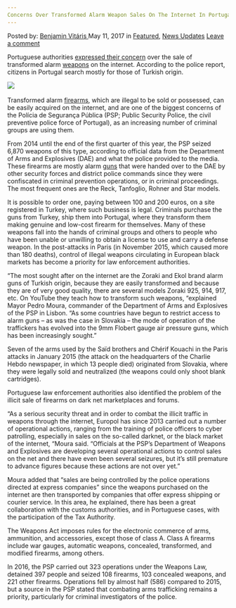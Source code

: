 ```yaml
---
Concerns Over Transformed Alarm Weapon Sales On The Internet In Portugal
---
```

<article class="post-listing post-19761 post type-post status-publish format-standard has-post-thumbnail hentry  tag-alarm tag-concerns tag-internet tag-portugal tag-sales tag-transformed tag-weapon">
    <div class="post-inner">
        <span>Posted by: <a href="https://www.deepdotweb.com/author/benjaminvi/" title="">Benjamin Vitáris </a></span>
    <span>May 11, 2017</span>
    <span>in <a href="https://www.deepdotweb.com/category/deepdot-news/" rel="category tag">Featured</a>, <a href="https://www.deepdotweb.com/category/news-updates/" rel="category tag">News Updates</a></span>
    <span><a href="https://www.deepdotweb.com/2017/05/11/concerns-transformed-alarm-weapon-sales-internet-portugal/#respond">Leave a comment</a></span>
    </p>
    <div class="clear"></div>
    <div class="entry">
    <p>Portuguese authorities <a href="http://www.dn.pt/sociedade/interior/em-tres-anos-a-psp-apreendeu--6870-armas-de-alarme-transformadas-6246924.html">expressed their concern</a> over the sale of transformed alarm <a href="https://www.deepdotweb.com/2017/04/23/teen-skips-school-darkweb-weapons-deal/">weapons</a> on the internet. According to the police report, citizens in Portugal search mostly for those of Turkish origin.</p>
    <p><img class="wp-image-19770 aligncenter" src="/imgs/2017/05/word-image-37.jpeg" srcset="/imgs/2017/05/word-image-37.jpeg 728w, /imgs/2017/05/word-image-37-300x192.jpeg 300w" sizes="(max-width: 728px) 100vw, 728px" /></p>
    <p>Transformed alarm <a href="https://www.deepdotweb.com/2017/02/22/us-firearm-vendor-tried-sell-gun-customer-got-jailed/">firearms</a>, which are illegal to be sold or possessed, can be easily acquired on the internet, and are one of the biggest concerns of the Polícia de Segurança Pública (PSP; Public Security Police, the civil preventive police force of Portugal), as an increasing number of criminal groups are using them.</p>
    <p>From 2014 until the end of the first quarter of this year, the PSP seized 6,870 weapons of this type, according to official data from the Department of Arms and Explosives (DAE) and what the police provided to the media. These firearms are mostly alarm <a href="https://www.deepdotweb.com/tag/gun/">guns</a> that were handed over to the DAE by other security forces and district police commands since they were confiscated in criminal prevention operations, or in criminal proceedings. The most frequent ones are the Reck, Tanfoglio, Rohner and Star models.</p>
    <p>It is possible to order one, paying between 100 and 200 euros, on a site registered in Turkey, where such business is legal. Criminals purchase the guns from Turkey, ship them into Portugal, where they transform them making genuine and low-cost firearm for themselves. Many of these weapons fall into the hands of criminal groups and others to people who have been unable or unwilling to obtain a license to use and carry a defense weapon. In the post-attacks in Paris (in November 2015, which caused more than 180 deaths), control of illegal weapons circulating in European black markets has become a priority for law enforcement authorities.</p>
    <p>&#8220;The most sought after on the internet are the Zoraki and Ekol brand alarm guns of Turkish origin, because they are easily transformed and because they are of very good quality, there are several models Zoraki 925, 914, 917, etc. On YouTube they teach how to transform such weapons, &#8220;explained Mayor Pedro Moura, commander of the Department of Arms and Explosives of the PSP in Lisbon. “As some countries have begun to restrict access to alarm guns &#8211; as was the case in Slovakia &#8211; the mode of operation of the traffickers has evolved into the 9mm Flobert gauge air pressure guns, which has been increasingly sought.”</p>
    <p>Seven of the arms used by the Saïd brothers and Chérif Kouachi in the Paris attacks in January 2015 (the attack on the headquarters of the Charlie Hebdo newspaper, in which 13 people died) originated from Slovakia, where they were legally sold and neutralized (the weapons could only shoot blank cartridges).</p>
    <p>Portuguese law enforcement authorities also identified the problem of the illicit sale of firearms on dark net marketplaces and forums.</p>
    <p>&#8220;As a serious security threat and in order to combat the illicit traffic in weapons through the internet, Europol has since 2013 carried out a number of operational actions, ranging from the training of police officers to cyber patrolling, especially in sales on the so-called darknet, or the black market of the internet, &#8220;Moura said. “Officials at the PSP&#8217;s Department of Weapons and Explosives are developing several operational actions to control sales on the net and there have even been several seizures, but it&#8217;s still premature to advance figures because these actions are not over yet.&#8221;</p>
    <p>Moura added that &#8220;sales are being controlled by the police operations directed at express companies&#8221; since the weapons purchased on the internet are then transported by companies that offer express shipping or courier service. In this area, he explained, there has been a great collaboration with the customs authorities, and in Portuguese cases, with the participation of the Tax Authority.</p>
    <p>The Weapons Act imposes rules for the electronic commerce of arms, ammunition, and accessories, except those of class A. Class A firearms include war gauges, automatic weapons, concealed, transformed, and modified firearms, among others.</p>
    <p>In 2016, the PSP carried out 323 operations under the Weapons Law, detained 397 people and seized 108 firearms, 103 concealed weapons, and 221 other firearms. Operations fell by almost half (586) compared to 2015, but a source in the PSP stated that combating arms trafficking remains a priority, particularly for criminal investigators of the police.</p>
    </div>
    <span style="display:none"><a href="https://www.deepdotweb.com/tag/alarm/" rel="tag">alarm</a> <a href="https://www.deepdotweb.com/tag/concerns/" rel="tag">concerns</a> <a href="https://www.deepdotweb.com/tag/internet/" rel="tag">internet</a> <a href="https://www.deepdotweb.com/tag/portugal/" rel="tag">portugal</a> <a href="https://www.deepdotweb.com/tag/sales/" rel="tag">sales</a> <a href="https://www.deepdotweb.com/tag/transformed/" rel="tag">transformed</a> <a href="https://www.deepdotweb.com/tag/weapon/" rel="tag">weapon</a></span> <span style="display:none" class="updated">2017-05-11</span>
    <div style="display:none" class="vcard author" itemprop="author" itemscope itemtype="http://schema.org/Person"><strong class="fn" itemprop="name"><a href="https://www.deepdotweb.com/author/benjaminvi/" title="Posts by Benjamin Vitáris" rel="author">Benjamin Vitáris</a></strong></div>
    </div>
</article>

